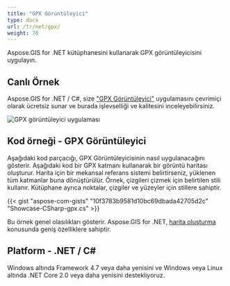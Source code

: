 ```yaml
---
title: "GPX Görüntüleyici"
type: docs
url: /tr/net/gpx/
weight: 70
---
```


Aspose.GIS for .NET kütüphanesini kullanarak GPX görüntüleyicisini uygulayın.

## **Canlı Örnek**

Aspose.GIS for .NET / C#, size ["GPX Görüntüleyici"](https://products.aspose.app/gis/viewer/gpx) uygulamasını çevrimiçi olarak ücretsiz sunar ve burada işlevselliği ve kalitesini inceleyebilirsiniz.

![GPX görüntüleyici uygulaması](viewer.png)

## **Kod örneği - GPX Görüntüleyici**

Aşağıdaki kod parçacığı, GPX Görüntüleyicisinin nasıl uygulanacağını gösterir. Aşağıdaki kod bir GPX katmanı kullanarak bir görüntü haritası oluşturur. Harita için bir mekansal referans sistemi belirtirseniz, yüklenen tüm katmanlar buna dönüştürülür.
Örnek, çizgileri çizmek için belirtilen stili kullanır. Kütüphane ayrıca noktalar, çizgiler ve yüzeyler için stillere sahiptir.

{{< gist "aspose-com-gists" "10f3783b9581d10bc69dbada42705d2c" "Showcase-CSharp-gpx.cs" >}}

Bu örnek genel olasılıkları gösterir. Aspose.GIS for .NET, [harita oluşturma](https://docs.aspose.com/gis/net/map-rendering/) konusunda geniş özelliklere sahiptir.

## **Platform - .NET / C#**

Windows altında Framework 4.7 veya daha yenisini ve Windows veya Linux altında .NET Core 2.0 veya daha yenisini destekliyoruz.
